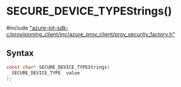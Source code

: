 # SECURE_DEVICE_TYPEStrings()

\#include ["azure-iot-sdk-c/provisioning_client/inc/azure_prov_client/prov_security_factory.h"](../iot-c-ref-prov-security-factory-h.md)  

## Syntax

```C
const char* SECURE_DEVICE_TYPEStrings(
  SECURE_DEVICE_TYPE  value
);

```

